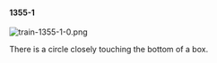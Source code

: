 #### 1355-1
![train-1355-1-0.png](https://github.com/lil-lab/nlvr/raw/master/nlvr/train/images/26/train-1355-1-0.png "train-1355-1-0.png")

There is a circle closely touching the bottom of a box.